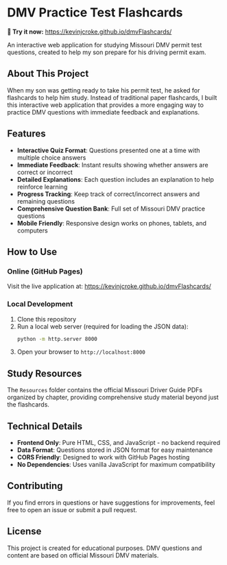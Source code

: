 # DMV Practice Test Flashcards

**🚀 Try it now:** https://kevinjcroke.github.io/dmvFlashcards/

An interactive web application for studying Missouri DMV permit test questions, created to help my son prepare for his driving permit exam.

## About This Project

When my son was getting ready to take his permit test, he asked for flashcards to help him study. Instead of traditional paper flashcards, I built this interactive web application that provides a more engaging way to practice DMV questions with immediate feedback and explanations.

## Features

- **Interactive Quiz Format**: Questions presented one at a time with multiple choice answers
- **Immediate Feedback**: Instant results showing whether answers are correct or incorrect
- **Detailed Explanations**: Each question includes an explanation to help reinforce learning
- **Progress Tracking**: Keep track of correct/incorrect answers and remaining questions
- **Comprehensive Question Bank**: Full set of Missouri DMV practice questions
- **Mobile Friendly**: Responsive design works on phones, tablets, and computers

## How to Use

### Online (GitHub Pages)
Visit the live application at: https://kevinjcroke.github.io/dmvFlashcards/

### Local Development
1. Clone this repository
2. Run a local web server (required for loading the JSON data):
   ```bash
   python -m http.server 8000
   ```
3. Open your browser to `http://localhost:8000`

## Study Resources

The `Resources` folder contains the official Missouri Driver Guide PDFs organized by chapter, providing comprehensive study material beyond just the flashcards.

## Technical Details

- **Frontend Only**: Pure HTML, CSS, and JavaScript - no backend required
- **Data Format**: Questions stored in JSON format for easy maintenance
- **CORS Friendly**: Designed to work with GitHub Pages hosting
- **No Dependencies**: Uses vanilla JavaScript for maximum compatibility

## Contributing

If you find errors in questions or have suggestions for improvements, feel free to open an issue or submit a pull request.

## License

This project is created for educational purposes. DMV questions and content are based on official Missouri DMV materials.